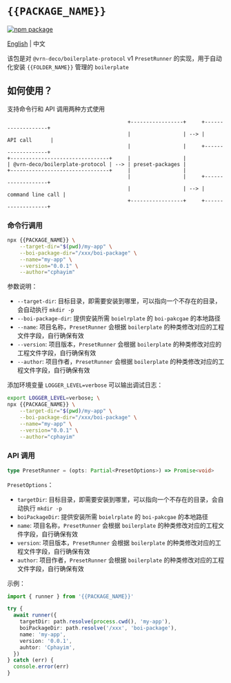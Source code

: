 # `{{PACKAGE_NAME}}`

[![npm package](https://badgen.net/npm/v/{{PACKAGE_NAME}})](https://www.npmjs.com/package/{{PACKAGE_NAME}})

[English](./README.md) | 中文

该包是对 `@vrn-deco/boilerplate-protocol` v1 `PresetRunner` 的实现，用于自动化安装 `{{FOLDER_NAME}}` 管理的 `boilerplate`

## 如何使用？

支持命令行和 API 调用两种方式使用

```
                                       +-----------------+     +-------------------+
                                       |                 | --> |     API call      |
                                       |                 |     +-------------------+
+--------------------------------+     |                 |
| @vrn-deco/boilerplate-protocol | --> | preset-packages |
+--------------------------------+     |                 |
                                       |                 |     +-------------------+
                                       |                 | --> | command line call |
                                       +-----------------+     +-------------------+
```

### 命令行调用

```sh
npx {{PACKAGE_NAME}} \
	--target-dir="$(pwd)/my-app" \
	--boi-package-dir="/xxx/boi-package" \
	--name="my-app" \
	--version="0.0.1" \
	--author="cphayim"
```

参数说明：

- `--target-dir`: 目标目录，即需要安装到哪里，可以指向一个不存在的目录，会自动执行 `mkdir -p`
- `--boi-package-dir`: 提供安装所需 `boielrplate` 的 `boi-pakcgae` 的本地路径
- `--name`: 项目名称，`PresetRunner` 会根据 `boilerplate` 的种类修改对应的工程文件字段，自行确保有效
- `--version`: 项目版本，`PresetRunner` 会根据 `boilerplate` 的种类修改对应的工程文件字段，自行确保有效
- `--author`: 项目作者，`PresetRunner` 会根据 `boilerplate` 的种类修改对应的工程文件字段，自行确保有效

添加环境变量 `LOGGER_LEVEL=verbose` 可以输出调试日志：

```sh
export LOGGER_LEVEL=verbose; \
npx {{PACKAGE_NAME}} \
	--target-dir="$(pwd)/my-app" \
	--boi-package-dir="/xxx/boi-package" \
	--name="my-app" \
	--version="0.0.1" \
	--author="cphayim"
```

### API 调用

```ts
type PresetRunner = (opts: Partial<PresetOptions>) => Promise<void>
```

`PresetOptions`：

- `targetDir`: 目标目录，即需要安装到哪里，可以指向一个不存在的目录，会自动执行 `mkdir -p`
- `boiPackageDir`: 提供安装所需 `boielrplate` 的 `boi-pakcgae` 的本地路径
- `name`: 项目名称，`PresetRunner` 会根据 `boilerplate` 的种类修改对应的工程文件字段，自行确保有效
- `version`: 项目版本，`PresetRunner` 会根据 `boilerplate` 的种类修改对应的工程文件字段，自行确保有效
- `author`: 项目作者，`PresetRunner` 会根据 `boilerplate` 的种类修改对应的工程文件字段，自行确保有效

示例：

```ts
import { runner } from '{{PACKAGE_NAME}}'

try {
  await runner({
    targetDir: path.resolve(process.cwd(), 'my-app'),
    boiPackageDir: path.resolve('/xxx', 'boi-package'),
    name: 'my-app',
    version: '0.0.1',
    auhtor: 'Cphayim',
  })
} catch (err) {
  console.error(err)
}
```
